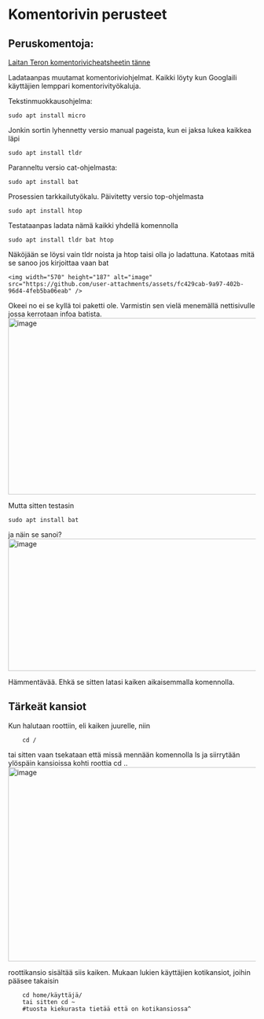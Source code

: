 # Komentorivin perusteet

## Peruskomentoja:

[Laitan Teron komentorivicheatsheetin tänne](https://terokarvinen.com/2020/command-line-basics-revisited/?fromSearch=command%20line%20basics%20revisited)

Ladataanpas muutamat komentoriviohjelmat.
Kaikki löyty kun Googlaili käyttäjien lemppari komentorivityökaluja.

Tekstinmuokkausohjelma:

    sudo apt install micro

Jonkin sortin lyhennetty versio manual pageista, kun ei jaksa lukea kaikkea läpi

    sudo apt install tldr

Paranneltu versio cat-ohjelmasta:

    sudo apt install bat

Prosessien tarkkailutyökalu. Päivitetty versio top-ohjelmasta

    sudo apt install htop

Testataanpas ladata nämä kaikki yhdellä komennolla

    sudo apt install tldr bat htop 

Näköjään se löysi vain tldr noista ja htop taisi olla jo ladattuna. Katotaas mitä se sanoo jos kirjoittaa vaan bat

    <img width="570" height="187" alt="image" src="https://github.com/user-attachments/assets/fc429cab-9a97-402b-96d4-4feb5ba06eab" />

Okeei no ei se kyllä toi paketti ole. Varmistin sen vielä menemällä nettisivulle jossa kerrotaan infoa batista. 
<img width="700" height="359" alt="image" src="https://github.com/user-attachments/assets/8da9db99-3b3a-4687-9be8-582b439bb432" />

Mutta sitten testasin

    sudo apt install bat

ja näin se sanoi?
<img width="696" height="269" alt="image" src="https://github.com/user-attachments/assets/37102460-1222-4d45-8cd8-843c9873bb1a" />

Hämmentävää. Ehkä se sitten latasi kaiken aikaisemmalla komennolla.

## Tärkeät kansiot

Kun halutaan roottiin, eli kaiken juurelle, niin

        cd /

tai sitten vaan tsekataan että missä mennään komennolla ls ja siirrytään ylöspäin kansioissa kohti roottia cd ..
<img width="861" height="395" alt="image" src="https://github.com/user-attachments/assets/55d01d8a-6f47-4ecd-a28e-7650b2833861" />

roottikansio sisältää siis kaiken. Mukaan lukien käyttäjien kotikansiot, joihin pääsee takaisin 

        cd home/käyttäjä/
        tai sitten cd ~
        #tuosta kiekurasta tietää että on kotikansiossa^


